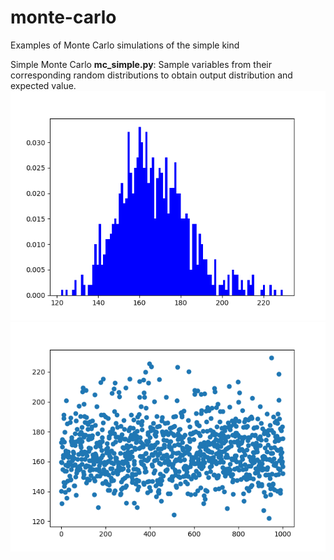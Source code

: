 # monte-carlo
Examples of Monte Carlo simulations of the simple kind

Simple Monte Carlo **mc_simple.py**: Sample variables from their corresponding random distributions to obtain output distribution and expected value. 
![Screenshot](mc_simple_Figure_1.png)
![Screenshot](mc_simple_Figure_2.png)
